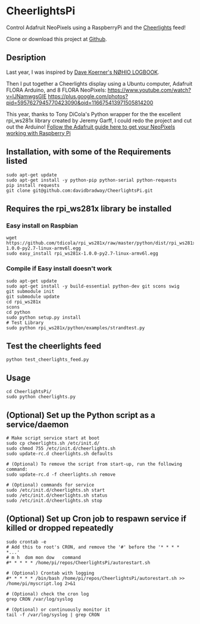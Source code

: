 CheerlightsPi
=============

Control Adafruit NeoPixels using a RaspberryPi and the [Cheerlights](http://www.cheerlights.com) feed!

Clone or download this project at [Github](https://github.com/davidbradway/CheerlightsPi).

## Desription
Last year, I was inspired by [Dave Koerner's NØHIO LOGBOOK](http://n0hio.wordpress.com/2013/12/06/cheerlights-project).

Then I put together a Cheerlights display using a Ubuntu computer, Adafruit FLORA Arduino, and 8 FLORA NeoPixels:
https://www.youtube.com/watch?v=lJNamwgsGlE
https://plus.google.com/photos?pid=5957627945770423090&oid=116675413971505814200

This year, thanks to Tony DiCola's Python wrapper for the the excellent rpi_ws281x library created by Jeremy Garff, I could redo the project and cut out the Arduino!
[Follow the Adafruit guide here to get your NeoPixels working with Raspberry Pi](https://learn.adafruit.com/neopixels-on-raspberry-pi/overview)

## Installation, with some of the Requirements listed
    sudo apt-get update
    sudo apt-get install -y python-pip python-serial python-requests
    pip install requests
    git clone git@github.com:davidbradway/CheerlightsPi.git

## Requires the rpi_ws281x library be installed
### Easy install on Raspbian
    wget https://github.com/tdicola/rpi_ws281x/raw/master/python/dist/rpi_ws281x-1.0.0-py2.7-linux-armv6l.egg
    sudo easy_install rpi_ws281x-1.0.0-py2.7-linux-armv6l.egg

### Compile if Easy install doesn't work
    sudo apt-get update
    sudo apt-get install -y build-essential python-dev git scons swig
    git submodule init
    git submodule update
    cd rpi_ws281x
    scons
    cd python
    sudo python setup.py install
    # Test Library
    sudo python rpi_ws281x/python/examples/strandtest.py 

## Test the cheerlights feed
    python test_cheerlights_feed.py

## Usage
    cd CheerlightsPi/
    sudo python cheerlights.py

## (Optional) Set up the Python script as a service/daemon
    # Make script service start at boot
    sudo cp cheerlights.sh /etc/init.d/
    sudo chmod 755 /etc/init.d/cheerlights.sh
    sudo update-rc.d cheerlights.sh defaults
    
    # (Optional) To remove the script from start-up, run the following command:
    sudo update-rc.d -f cheerlights.sh remove

    # (Optional) commands for service
    sudo /etc/init.d/cheerlights.sh start
    sudo /etc/init.d/cheerlights.sh status
    sudo /etc/init.d/cheerlights.sh stop

## (Optional) Set up Cron job to respawn service if killed or dropped repeatedly
    sudo crontab -e
    # Add this to root's CRON, and remove the '#' before the '* * * * *...'
    # m h  dom mon dow   command
    #* * * * * /home/pi/repos/CheerlightsPi/autorestart.sh

    # (Optional) Crontab with logging
    #* * * * * /bin/bash /home/pi/repos/CheerlightsPi/autorestart.sh >> /home/pi/myscript.log 2>&1

    # (Optional) check the cron log
    grep CRON /var/log/syslog

    # (Optional) or continuously monitor it
    tail -f /var/log/syslog | grep CRON
